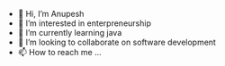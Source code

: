 - 👋 Hi, I’m Anupesh 
- 👀 I’m interested in enterpreneurship
- 🌱 I’m currently learning java
- 💞️ I’m looking to collaborate on software development
- 📫 How to reach me ...

<!---
anupesh2687/anupesh2687 is a ✨ special ✨ repository because its `README.md` (this file) appears on your GitHub profile.
You can click the Preview link to take a look at your changes.
--->
